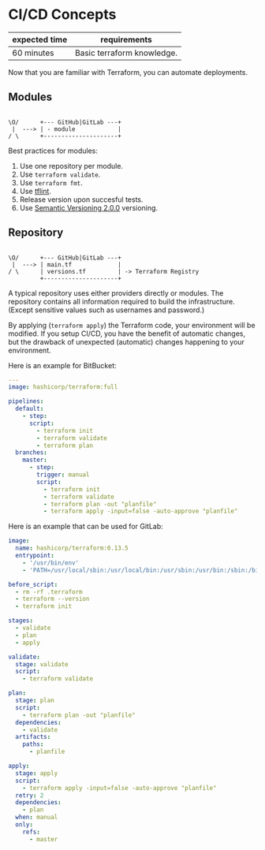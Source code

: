 # CI/CD Concepts

|expected time|requirements              |
|-------------|--------------------------|
|60 minutes   |Basic terraform knowledge.|

Now that you are familiar with Terraform, you can automate deployments.

## Modules

```text

\O/      +--- GitHub|GitLab ---+
 |  ---> | - module            |
/ \      +---------------------+
```

Best practices for modules:

1. Use one repository per module.
2. Use `terraform validate`.
3. Use `terraform fmt`.
4. Use [tflint](https://github.com/wata727/tflint).
5. Release version upon succesful tests.
6. Use [Semantic Versioning 2.0.0](https://semver.org/) versioning.

## Repository

```text

\O/      +--- GitHub|GitLab ---+
 |  ---> | main.tf             |
/ \      | versions.tf         | -> Terraform Registry
         +---------------------+
```

A typical repository uses either providers directly or modules. The repository contains all information required to build the infrastructure. (Except sensitive values such as usernames and password.)

By applying (`terraform apply`) the Terraform code, your environment will be modified. If you setup CI/CD, you have the benefit of automatic changes, but the drawback of unexpected (automatic) changes happening to your environment.

Here is an example for BitBucket:

```yaml
---
image: hashicorp/terraform:full

pipelines:
  default:
    - step:
      script:
        - terraform init
        - terraform validate
        - terraform plan
  branches:
    master:
      - step:
        trigger: manual
        script:
          - terraform init
          - terraform validate
          - terraform plan -out "planfile"
          - terraform apply -input=false -auto-approve "planfile"
```

Here is an example that can be used for GitLab:

```yaml
image:
  name: hashicorp/terraform:0.13.5
  entrypoint:
    - '/usr/bin/env'
    - 'PATH=/usr/local/sbin:/usr/local/bin:/usr/sbin:/usr/bin:/sbin:/bin'

before_script:
  - rm -rf .terraform
  - terraform --version
  - terraform init

stages:
  - validate
  - plan
  - apply

validate:
  stage: validate
  script:
    - terraform validate

plan:
  stage: plan
  script:
    - terraform plan -out "planfile"
  dependencies:
    - validate
  artifacts:
    paths:
      - planfile

apply:
  stage: apply
  script:
    - terraform apply -input=false -auto-approve "planfile"
  retry: 2
  dependencies:
    - plan
  when: manual
  only:
    refs:
      - master
```
